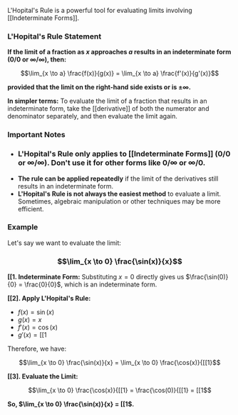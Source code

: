 L'Hopital's Rule is a powerful tool for evaluating limits involving [[Indeterminate Forms]]. 
### L'Hopital's Rule Statement

**If the limit of a fraction as $x$ approaches $a$ results in an indeterminate form (0/0 or ∞/∞), then:**

$$\lim_{x \to a} \frac{f(x)}{g(x)} = \lim_{x \to a} \frac{f'(x)}{g'(x)}$$

**provided that the limit on the right-hand side exists or is $\pm \infty$.**

**In simpler terms:**  To evaluate the limit of a fraction that results in an indeterminate form, take the [[derivative]] of both the numerator and denominator separately, and then evaluate the limit again.

### Important Notes

* ### **L'Hopital's Rule only applies to [[Indeterminate Forms]] (0/0 or ∞/∞).** Don't use it for other forms like 0/∞ or ∞/0.
* **The rule can be applied repeatedly** if the limit of the derivatives still results in an indeterminate form.
* **L'Hopital's Rule is not always the easiest method** to evaluate a limit. Sometimes, algebraic manipulation or other techniques may be more efficient.
### Example

Let's say we want to evaluate the limit:
### $$\lim_{x \to 0} \frac{\sin(x)}{x}$$
**[[1. Indeterminate Form:**  Substituting $x = 0$ directly gives us $\frac{\sin(0)}{0} = \frac{0}{0}$, which is an indeterminate form.

**[[2]. Apply L'Hopital's Rule:**

*  $f(x) = \sin(x)$
*  $g(x) = x$
*  $f'(x) = \cos(x)$
*  $g'(x) = [[1$

Therefore, we have:

$$\lim_{x \to 0} \frac{\sin(x)}{x} = \lim_{x \to 0} \frac{\cos(x)}{[[1}$$

**[[3]. Evaluate the Limit:**

$$\lim_{x \to 0} \frac{\cos(x)}{[[1} = \frac{\cos(0)}{[[1} = [[1$$

**So, $\lim_{x \to 0} \frac{\sin(x)}{x} = [[1$.**
